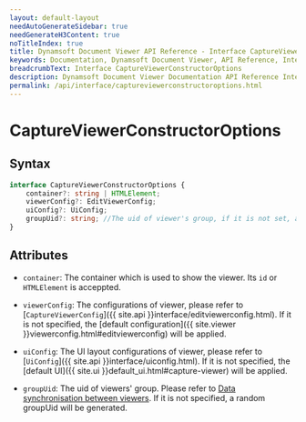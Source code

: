 ```yaml
---
layout: default-layout
needAutoGenerateSidebar: true
needGenerateH3Content: true
noTitleIndex: true
title: Dynamsoft Document Viewer API Reference - Interface CaptureViewerConstructorOptions
keywords: Documentation, Dynamsoft Document Viewer, API Reference, Interface CaptureViewerConstructorOptions
breadcrumbText: Interface CaptureViewerConstructorOptions
description: Dynamsoft Document Viewer Documentation API Reference Interface CaptureViewerConstructorOptions Page
permalink: /api/interface/captureviewerconstructoroptions.html
---
```


# CaptureViewerConstructorOptions

## Syntax

```typescript
interface CaptureViewerConstructorOptions {
	container?: string | HTMLElement;
	viewerConfig?: EditViewerConfig;
	uiConfig?: UiConfig;
	groupUid?: string; //The uid of viewer's group, if it is not set, a random groupUid will generate.
}
```

## Attributes

- `container`: The container which is used to show the viewer. Its `id` or `HTMLElement` is acceppted.

- `viewerConfig`: The configurations of viewer, please refer to [`CaptureViewerConfig`]({{ site.api }}interface/editviewerconfig.html). If it is not specified, the [default configuration]({{ site.viewer }}viewerconfig.html#editviewerconfig) will be applied.

- `uiConfig`: The UI layout configurations of viewer, please refer to [`UiConfig`]({{ site.api }}interface/uiconfig.html). If it is not specified, the [default UI]({{ site.ui }}default_ui.html#capture-viewer) will be applied.

- `groupUid`: The uid of viewers' group. Please refer to [Data synchronisation between viewers](). If it is not specified, a random groupUid will be generated.